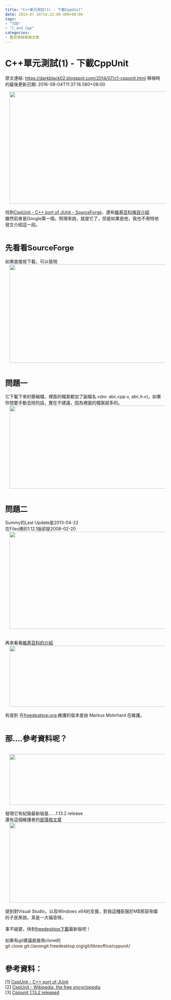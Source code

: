 ```yaml
---
title: "C++單元測試(1) - 下載CppUnit"
date: 2014-07-26T14:22:00.000+08:00
tags: 
- "TDD"
- "C_and_Cpp"
categories:
- 舊部落格移植文章
---
```


# C++單元測試(1) - 下載CppUnit

原文連結: https://darkblack02.blogspot.com/2014/07/c1-cppunit.html
移植時的最後更新日期: 2016-08-04T11:37:16.580+08:00

<div class="separator" style="clear: both; text-align: center;"><a href="http://2.bp.blogspot.com/-ZAxn_KUw0Is/U9NFiwvJH2I/AAAAAAAAHXc/STmy2Ej7_9w/s1600/google_cppunit.png" imageanchor="1" style="margin-left: 1em; margin-right: 1em;"><img border="0" height="362" src="http://2.bp.blogspot.com/-ZAxn_KUw0Is/U9NFiwvJH2I/AAAAAAAAHXc/STmy2Ej7_9w/s1600/google_cppunit.png" width="640" /></a></div><br />找到<a href="http://sourceforge.net/projects/cppunit/" target="_blank">CppUnit - C++ port of JUnit - SourceForge</a>，還有<a href="http://en.wikipedia.org/wiki/CppUnit" target="_blank">維基百科條目介紹</a><br />雖然前者是Google第一個，照理來說，就是它了，但是如果是他，我也不用特地發文介紹這一段。<br /><br /><h2><span style="font-size: x-large;">先看看SourceForge</span></h2>如果直接按下載，可以發現<br /><div class="separator" style="clear: both; text-align: center;"><a href="http://1.bp.blogspot.com/-aOSvzLXmNIA/U9NFjiID2OI/AAAAAAAAHXY/TqitJGNGEEc/s1600/sourceforge_web_download.png" imageanchor="1" style="margin-left: 1em; margin-right: 1em;"><img border="0" height="318" src="http://1.bp.blogspot.com/-aOSvzLXmNIA/U9NFjiID2OI/AAAAAAAAHXY/TqitJGNGEEc/s1600/sourceforge_web_download.png" width="640" /></a></div><br /><h2><span style="font-size: x-large;">問題一</span></h2>它下載下來的壓縮檔，裡面的檔案都加了副檔名.v(ex: abc.cpp.v, abc.h.v)，如果你想要手動去除的話，實在不建議，因為裡面的檔案超多的。<br /><div class="separator" style="clear: both; text-align: center;"><a href="http://2.bp.blogspot.com/-ge4RYrf9xcY/U9NFizxs8eI/AAAAAAAAHXk/U0igSccvKMo/s1600/sourceforge_files_in_tar_bz2.png" imageanchor="1" style="margin-left: 1em; margin-right: 1em;"><img border="0" height="268" src="http://2.bp.blogspot.com/-ge4RYrf9xcY/U9NFizxs8eI/AAAAAAAAHXk/U0igSccvKMo/s1600/sourceforge_files_in_tar_bz2.png" width="640" /></a></div><br /><h2><span style="font-size: x-large;">問題二</span></h2>Summy的Last Update是2013-04-22<br />在Files裡的1.12.1版卻是2008-02-20<br /><div class="separator" style="clear: both; text-align: center;"><a href="http://3.bp.blogspot.com/-HiEwbT0mQSg/U9NFjTF6ZRI/AAAAAAAAHXM/yy9FkbScwSg/s1600/sourceforge_files_update_of_1_12_1.png" imageanchor="1" style="margin-left: 1em; margin-right: 1em;"><img border="0" height="314" src="http://3.bp.blogspot.com/-HiEwbT0mQSg/U9NFjTF6ZRI/AAAAAAAAHXM/yy9FkbScwSg/s1600/sourceforge_files_update_of_1_12_1.png" width="640" /></a></div><br /><br />再來看看<a href="http://en.wikipedia.org/wiki/CppUnit" target="_blank">維基百科的介紹</a><br /><div class="separator" style="clear: both; text-align: center;"><a href="http://1.bp.blogspot.com/-wPzGR3RCw_U/U9NFj1u89MI/AAAAAAAAHXU/9XlRbQzGCZQ/s1600/wiki_cppunit.png" imageanchor="1" style="margin-left: 1em; margin-right: 1em;"><img border="0" height="197" src="http://1.bp.blogspot.com/-wPzGR3RCw_U/U9NFj1u89MI/AAAAAAAAHXU/9XlRbQzGCZQ/s1600/wiki_cppunit.png" width="640" /></a></div><br />有提到 在<a href="http://en.wikipedia.org/wiki/Freedesktop.org" target="_blank">freedesktop.org </a>維護的版本是由 Markus Mohrhard 在維護。<br /><br /><h2><span style="font-size: x-large;">那....參考資料呢？</span></h2><br /><div class="separator" style="clear: both; text-align: center;"><a href="http://1.bp.blogspot.com/-KHAPf3sUdHc/U9NFkFj9d2I/AAAAAAAAHXg/AiFxad2k1eQ/s1600/wiki_references.png" imageanchor="1" style="margin-left: 1em; margin-right: 1em;"><img border="0" height="164" src="http://1.bp.blogspot.com/-KHAPf3sUdHc/U9NFkFj9d2I/AAAAAAAAHXg/AiFxad2k1eQ/s1600/wiki_references.png" width="640" /></a></div><br />發現它有紀錄最新版是......1.13.2 release<br />還有這個維護者的<a href="http://mmohrhard.wordpress.com/2013/11/12/cppunit-1-13-2-released/" target="_blank">部落格文章</a><br /><div class="separator" style="clear: both; text-align: center;"><a href="http://2.bp.blogspot.com/-SMVRnK2FsIE/U9NFi--bfgI/AAAAAAAAHXI/KsvFM3dOYjE/s1600/blog_doc.png" imageanchor="1" style="margin-left: 1em; margin-right: 1em;"><img border="0" height="259" src="http://2.bp.blogspot.com/-SMVRnK2FsIE/U9NFi--bfgI/AAAAAAAAHXI/KsvFM3dOYjE/s1600/blog_doc.png" width="640" /></a></div><br />提到對Visual Studio，以及Windows x64的支援，對我這種臣服於M$邪惡帝國的子民來說，真是一大福音呀。<br /><br />事不疑遲，快到<a href="http://www.freedesktop.org/wiki/Software/cppunit/" target="_blank">freedesktop下載</a>最新版吧！<br /><div><br />如果有git建議直接用clone的<br /><span style="background-color: white; color: #2e1a05;">git clone git://anongit.freedesktop.org/git/libreoffice/cppunit/</span><br /><br /><h2><span style="font-size: x-large;">參考資料：</span></h2>[1]&nbsp;<a href="http://sourceforge.net/projects/cppunit/" target="_blank">CppUnit - C++ port of JUnit</a><br />[2]&nbsp;<a href="http://en.wikipedia.org/wiki/CppUnit%3C/div%3E" target="_blank">CppUnit - Wikipedia, the free encyclopedia</a><br />[3]&nbsp;<a href="http://mmohrhard.wordpress.com/2013/11/12/cppunit-1-13-2-released/" target="_blank">Cppunit 1.13.2 released</a></div>
